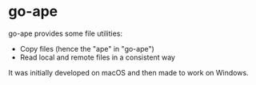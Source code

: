 # go-ape

go-ape provides some file utilities:
* Copy files (hence the "ape" in "go-ape")
* Read local and remote files in a consistent way

It was initially developed on macOS and then made to work on Windows.